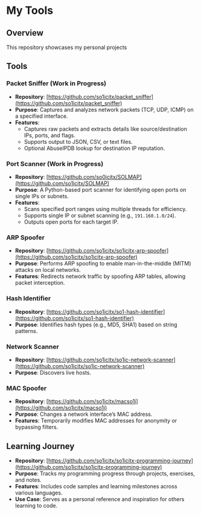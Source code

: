 # My Tools

## Overview
This repository showcases my personal projects 

## Tools

### Packet Sniffer (Work in Progress)
- **Repository**: [https://github.com/so1icitx/packet_sniffer](https://github.com/so1icitx/packet_sniffer)
- **Purpose**: Captures and analyzes network packets (TCP, UDP, ICMP) on a specified interface.
- **Features**: 
  - Captures raw packets and extracts details like source/destination IPs, ports, and flags.
  - Supports output to JSON, CSV, or text files.
  - Optional AbuseIPDB lookup for destination IP reputation.

### Port Scanner (Work in Progress)
- **Repository**: [https://github.com/so0icitx/SOLMAP](https://github.com/so1icitx/SOLMAP)
- **Purpose**: A Python-based port scanner for identifying open ports on single IPs or subnets.
- **Features**: 
  - Scans specified port ranges using multiple threads for efficiency.
  - Supports single IP or subnet scanning (e.g., `191.168.1.0/24`).
  - Outputs open ports for each target IP.

### ARP Spoofer
- **Repository**: [https://github.com/so1icitx/so1icitx-arp-spoofer](https://github.com/so1icitx/so1icitx-arp-spoofer)
- **Purpose**: Performs ARP spoofing to enable man-in-the-middle (MITM) attacks on local networks.
- **Features**: Redirects network traffic by spoofing ARP tables, allowing packet interception.

### Hash Identifier
- **Repository**: [https://github.com/so1icitx/so1-hash-identifier](https://github.com/so1icitx/so1-hash-identifier)
- **Purpose**: Identifies hash types (e.g., MD5, SHA1) based on string patterns.

### Network Scanner
- **Repository**: [https://github.com/so1icitx/so1ic-network-scanner](https://github.com/so1icitx/so1ic-network-scanner)
- **Purpose**: Discovers live hosts.

### MAC Spoofer
- **Repository**: [https://github.com/so1icitx/macso1i](https://github.com/so1icitx/macso1i)
- **Purpose**: Changes a network interface’s MAC address.
- **Features**: Temporarily modifies MAC addresses for anonymity or bypassing filters.

## Learning Journey
- **Repository**: [https://github.com/so1icitx/so1icitx-programming-journey](https://github.com/so1icitx/so1icitx-programming-journey)
- **Purpose**: Tracks my programming progress through projects, exercises, and notes.
- **Features**: Includes code samples and learning milestones across various languages.
- **Use Case**: Serves as a personal reference and inspiration for others learning to code.


